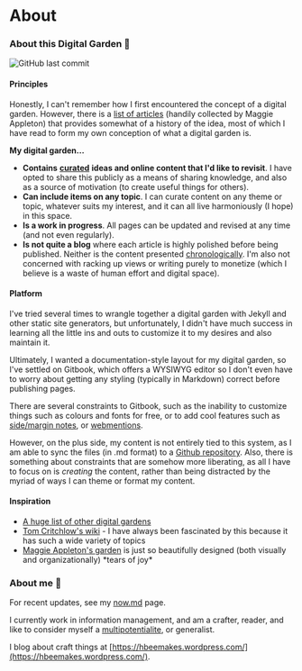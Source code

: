 # About

### About this Digital Garden 🌱

<img src="https://img.shields.io/github/last-commit/EyebrowHairs/digital-garden" alt="GitHub last commit" data-size="line">

#### Principles

Honestly, I can't remember how I first encountered the concept of a digital garden. However, there is a [list of articles](https://github.com/MaggieAppleton/digital-gardeners#theory-philosophy-and-navel-gazing) (handily collected by Maggie Appleton) that provides somewhat of a history of the idea, most of which I have read to form my own conception of what a digital garden is.&#x20;

**My digital garden...**

* **Contains** [**curated**](https://joelhooks.com/digital-garden) **ideas and online content that I'd like to revisit**. I have opted to share this publicly as a means of sharing knowledge, and also as a source of motivation (to create useful things for others).
* **Can include items on any topic**. I can curate content on any theme or topic, whatever suits my interest, and it can all live harmoniously (I hope) in this space.
* **Is a work in progress**. All pages can be updated and revised at any time (and not even regularly).
* **Is not quite a blog** where each article is highly polished before being published. Neither is the content presented [chronologically](https://stackingthebricks.com/how-blogs-broke-the-web/). I'm also not concerned with racking up views or writing purely to monetize (which I believe is a waste of human effort and digital space).

#### Platform

I've tried several times to wrangle together a digital garden with Jekyll and other static site generators, but unfortunately, I didn't have much success in learning all the little ins and outs to customize it to my desires and also maintain it.&#x20;

Ultimately, I wanted a documentation-style layout for my digital garden, so I've settled on Gitbook, which offers a WYSIWYG editor so I don't even have to worry about getting any styling (typically in Markdown) correct before publishing pages.

There are several constraints to Gitbook, such as the inability to customize things such as colours and fonts for free, or to add cool features such as [side/margin notes](https://www.gwern.net/Sidenotes), or [webmentions](https://indieweb.org/Webmention).

However, on the plus side, my content is not entirely tied to this system, as I am able to sync the files (in .md format) to a [Github repository](https://github.com/EyebrowHairs/digital-garden). Also, there is something about constraints that are somehow more liberating, as all I have to focus on is _creating_ the content, rather than being distracted by the myriad of ways I can theme or format my content.

#### Inspiration

* [A huge list of other digital gardens](https://github.com/lyz-code/best-of-digital-gardens)
* [Tom Critchlow's wiki](https://tomcritchlow.com/wiki/) - I have always been fascinated by this because it has such a wide variety of topics
* [Maggie Appleton's garden](https://maggieappleton.com/garden) is just so beautifully designed (both visually and organizationally) \*tears of joy\*

### About me 👋

For recent updates, see my [now.md](welcome/now.md "mention") page.

I currently work in information management, and am a crafter, reader, and like to consider myself a [multipotentialite](https://en.wikipedia.org/wiki/Multipotentiality), or generalist.

I blog about craft things at [https://hbeemakes.wordpress.com/](https://hbeemakes.wordpress.com/).
